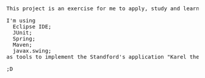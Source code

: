 <pre>

This project is an exercise for me to apply, study and learn Test Driven Development and Dependency Injection.

I'm using
  Eclipse IDE;
  JUnit;
  Spring;
  Maven;
  javax.swing;
as tools to implement the Standford's application "Karel the Robot learns Java".

;D

</pre>

